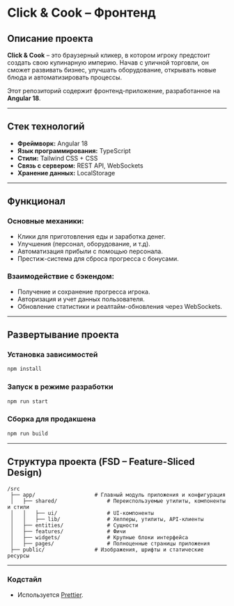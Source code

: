 # Click & Cook – Фронтенд

## Описание проекта
**Click & Cook** – это браузерный кликер, в котором игроку предстоит создать свою кулинарную империю. Начав с уличной торговли, он сможет развивать бизнес, улучшать оборудование, открывать новые блюда и автоматизировать процессы.

Этот репозиторий содержит фронтенд-приложение, разработанное на **Angular 18**.

---

## Стек технологий
- **Фреймворк:** Angular 18
- **Язык программирования:** TypeScript
- **Стили:** Tailwind CSS + CSS
- **Связь с сервером:** REST API, WebSockets
- **Хранение данных:** LocalStorage

---

## Функционал
### Основные механики:
- Клики для приготовления еды и заработка денег.
- Улучшения (персонал, оборудование, и т.д).
- Автоматизация прибыли с помощью персонала.
- Престиж-система для сброса прогресса с бонусами.

### Взаимодействие с бэкендом:
- Получение и сохранение прогресса игрока.
- Авторизация и учет данных пользователя.
- Обновление статистики и реалтайм-обновления через WebSockets.

---

## Развертывание проекта
### Установка зависимостей
```bash
npm install
```

### Запуск в режиме разработки
```bash
npm run start
```

### Сборка для продакшена
```bash
npm run build
```

---

## Структура проекта (FSD – Feature-Sliced Design)
```plaintext
/src
 ├── app/                   # Главный модуль приложения и конфигурация
 │   ├── shared/                # Переиспользуемые утилиты, компоненты и стили
 │   │   ├── ui/                # UI-компоненты
 │   │   ├── lib/               # Хелперы, утилиты, API-клиенты
 │   ├── entities/              # Сущности 
 │   ├── features/              # Фичи
 │   ├── widgets/               # Крупные блоки интерфейса
 │   ├── pages/                 # Полноценные страницы приложения
 ├── public/                # Изображения, шрифты и статические ресурсы
```

---

### Кодстайл
- Используется [Prettier](https://prettier.io/).
